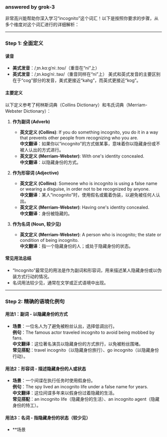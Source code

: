 ### answered by grok-3
非常高兴能帮助你深入学习“incognito”这个词汇！以下是按照你要求的步骤，从多个维度对这个词汇进行的详细解析：

---

### **Step 1: 全面定义**

#### **读音**
- **美式发音**：/ˌɪn.kɑːɡˈniː.toʊ/（重音在“ni”上）
- **英式发音**：/ˌɪn.kɒɡˈniː.təʊ/（重音同样在“ni”上）
美式和英式发音的主要区别在于“cog”部分的发音，美式更接近“kahg”，而英式更接近“kog”。

#### **主要定义**
以下定义参考了柯林斯词典（Collins Dictionary）和韦氏词典（Merriam-Webster Dictionary）：
1. **作为副词 (Adverb)**  
   - **英文定义 (Collins)**: If you do something incognito, you do it in a way that prevents other people from recognizing who you are.  
     **中文翻译**：如果你以“incognito”的方式做某事，意味着你以隐藏身份或不被人认出的方式进行。  
   - **英文定义 (Merriam-Webster)**: With one's identity concealed.  
     **中文翻译**：以隐藏身份的方式。  

2. **作为形容词 (Adjective)**  
   - **英文定义 (Collins)**: Someone who is incognito is using a false name or wearing a disguise, in order not to be recognized by anyone.  
     **中文翻译**：某人“incognito”时，使用假名或戴着伪装，以避免被任何人认出。  
   - **英文定义 (Merriam-Webster)**: Having one's identity concealed.  
     **中文翻译**：身份被隐藏的。  

3. **作为名词 (Noun, 较少见)**  
   - **英文定义 (Merriam-Webster)**: A person who is incognito; the state or condition of being incognito.  
     **中文翻译**：指一个隐藏身份的人；或处于隐藏身份的状态。  

#### **常见用法总结**
- “Incognito”最常见的用法是作为副词和形容词，用来描述某人隐藏身份或以伪装方式行动的情况。
- 名词用法较少见，通常在文学或正式语境中出现。

---

### **Step 2: 精确的语境化例句**

#### **用法1：副词 - 以隐藏身份的方式**
- **场景**：一位名人为了避免被粉丝认出，选择低调出行。  
  **例句**：The famous actor traveled incognito to avoid being mobbed by fans.  
  **中文翻译**：这位著名演员以隐藏身份的方式旅行，以免被粉丝围堵。  
  **常见搭配**：travel incognito（以隐藏身份旅行）、go incognito（以隐藏身份行动）。

#### **用法2：形容词 - 描述隐藏身份的人或状态**
- **场景**：一个间谍在执行任务时使用假身份。  
  **例句**：The spy lived an incognito life under a false name for years.  
  **中文翻译**：这位间谍多年来以假身份过着隐藏的生活。  
  **常见搭配**：an incognito life（隐藏身份的生活）、an incognito agent（隐藏身份的特工）。

#### **用法3：名词 - 指隐藏身份的状态（较少见）**
- **场景